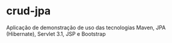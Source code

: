 crud-jpa
========

Aplicação de demonstração de uso das tecnologias Maven, JPA (Hibernate), Servlet 3.1, JSP e Bootstrap
